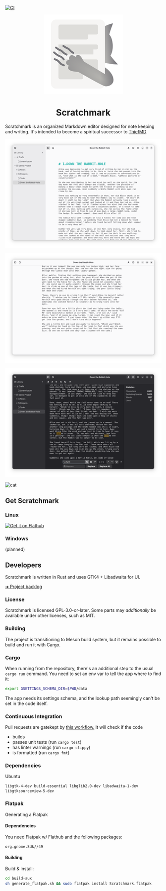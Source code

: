 [![CI](https://github.com/sevonj/scratchmark/actions/workflows/ci.yml/badge.svg)](https://github.com/sevonj/scratchmark/actions/workflows/ci.yml)

<div align="center">

![app icon](data/icons/hicolor/scalable/apps/org.scratchmark.Scratchmark.svg)

# Scratchmark

</div>

Scratchmark is an organized Markdown editor designed for note keeping and writing. It's intended to become a spiritual successor to [ThiefMD](https://github.com/kmwallio/ThiefMD/).

![screenshot](data/screenshots/screenshot_a_light.png)

![screenshot](data/screenshots/screenshot_b_light.png)

![screenshot](data/screenshots/screenshot_c_dark.png)

![cat](https://github.com/user-attachments/assets/aaa7b417-5e2f-4a87-ad9b-aa29591d6bcd)

## Get Scratchmark

### Linux

<a href='https://flathub.org/apps/org.scratchmark.Scratchmark'>
<img height='48' alt='Get it on Flathub' src='https://flathub.org/api/badge?svg&locale=en'/>
</a>

### Windows

(planned)

## Developers

Scratchmark is written in Rust and uses GTK4 + Libadwaita for UI.

[➜ Project backlog](https://github.com/users/sevonj/projects/20)

### License

Scratchmark is licensed GPL-3.0-or-later. Some parts may *additionally* be available under other licenses, such as MIT.

### Building

The project is transitioning to Meson build system, but it remains possible to build and run it with Cargo.

### Cargo

When running from the repository, there's an additional step to the usual `cargo run` command. You need to set an env var to tell the app where to find it:

```sh
export GSETTINGS_SCHEMA_DIR=$PWD/data
```

The app needs its settings schema, and the lookup path seemingly can't be set in the code itself.

### Continuous Integration

Pull requests are gatekept by [this workflow.](https://github.com/sevonj/scratchmark/blob/master/.github/workflows/rust.yml) It will check if the code

- builds
- passes unit tests (run `cargo test`)
- has linter warnings (run `cargo clippy`)
- is formatted (run `cargo fmt`)

### Dependencies

Ubuntu

```
libgtk-4-dev build-essential libglib2.0-dev libadwaita-1-dev libgtksourceview-5-dev
```

### Flatpak

Generating a Flatpak

#### Dependencies

You need Flatpak w/ Flathub and the following packages:

```
org.gnome.Sdk//49
```

#### Building

Build & install:

```sh
cd build-aux
sh generate_flatpak.sh && sudo flatpak install Scratchmark.flatpak
```

